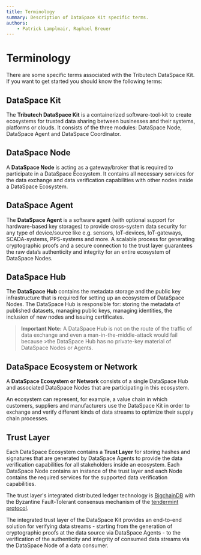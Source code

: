 ```yaml
---
title: Terminology
summary: Description of DataSpace Kit specific terms.
authors:
    - Patrick Lamplmair, Raphael Breuer
---
```


# Terminology

There are some specific terms associated with the Tributech DataSpace Kit. If you want to get started you should know the following terms:

## DataSpace Kit

The **Tributech DataSpace Kit** is a containerized software-tool-kit to create ecosystems for trusted data sharing between businesses and their systems, platforms or clouds. It consists of the three modules: DataSpace Node, DataSpace Agent and DataSpace Coordinator.

## DataSpace Node

A **DataSpace Node** is acting as a gateway/broker that is required to participate in a DataSpace Ecosystem. It contains all necessary services for the data exchange and data verification capabilities with other nodes inside a DataSpace Ecosystem.

## DataSpace Agent

The **DataSpace Agent** is a software agent (with optional support for hardware-based key storages) to provide cross-system data security for any type of device/source like e.g. sensors, IoT-devices, IoT-gateways, SCADA-systems, PPS-systems and more. A scalable process for generating cryptographic proofs and a secure connection to the trust layer guarantees the raw data’s authenticity and integrity for an entire ecosystem of DataSpace Nodes.

## DataSpace Hub

The **DataSpace Hub** contains the metadata storage and the public key infrastructure that is required for setting up an ecosystem of DataSpace Nodes. The DataSpace Hub is responsible for: storing the metadata of published datasets, managing public keys, managing identities, the inclusion of new nodes and issuing certificates.

>**Important Note:** A DataSpace Hub is not on the route of the traffic of data exchange and even a man-in-the-middle-attack would fail because >the DataSpace Hub has no private-key material of DataSpace Nodes or Agents.

## DataSpace Ecosystem or Network

A **DataSpace Ecosystem or Network** consists of a single DataSpace Hub and associated DataSpace Nodes that are participating in this ecosystem. 

An ecosystem can represent, for example, a value chain in which customers, suppliers and manufacturers use the DataSpace Kit in order to exchange and verify different kinds of data streams to optimize their supply chain processes.

## Trust Layer

Each DataSpace Ecosystem contains a **Trust Layer** for storing hashes and signatures that are generated by DataSpace Agents to provide the data verification capabilities for all stakeholders inside an ecosystem. Each DataSpace Node contains an instance of the trust layer and each Node contains the required services for the supported data verification capabilities.

The trust layer's integrated distributed ledger technology is <a href="https://www.bigchaindb.com/" target="_blank">BigchainDB</a> with the Byzantine Fault-Tolerant consensus mechanism of the <a href="https://tendermint.com/" target="_blank">tendermint protocol</a>.

The integrated trust layer of the DataSpace Kit provides an end-to-end solution for verifying data streams - starting from the generation of cryptographic proofs at the data source via DataSpace Agents - to the verification of the authenticity and integrity of consumed data streams via the DataSpace Node of a data consumer.
